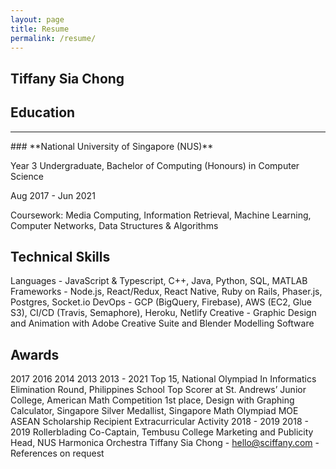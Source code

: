 ```yaml
---
layout: page
title: Resume
permalink: /resume/
---
```


## **Tiffany Sia Chong**

## **Education**

<hr />
### **National University of Singapore (NUS)**

Year 3 Undergraduate, Bachelor of Computing (Honours) in Computer Science

Aug 2017 - Jun 2021

Coursework: Media Computing, Information Retrieval, Machine Learning, Computer Networks, Data Structures & Algorithms

## Technical Skills

Languages - JavaScript & Typescript, C++, Java, Python, SQL, MATLAB
Frameworks - Node.js, React/Redux, React Native, Ruby on Rails, Phaser.js, Postgres, Socket.io
DevOps - GCP (BigQuery, Firebase), AWS (EC2, Glue S3), CI/CD (Travis, Semaphore), Heroku, Netlify
Creative - Graphic Design and Animation with Adobe Creative Suite and Blender Modelling Software

## Awards

2017
2016
2014
2013
2013 - 2021
Top 15, National Olympiad In Informatics Elimination Round, Philippines
School Top Scorer at St. Andrews’ Junior College, American Math Competition
1st place, Design with Graphing Calculator, Singapore
Silver Medallist, Singapore Math Olympiad
MOE ASEAN Scholarship Recipient
Extracurricular Activity
2018 - 2019
2018 - 2019
Rollerblading Co-Captain, Tembusu College
Marketing and Publicity Head, NUS Harmonica Orchestra
Tiffany Sia Chong - hello@sciffany.com - References on request
